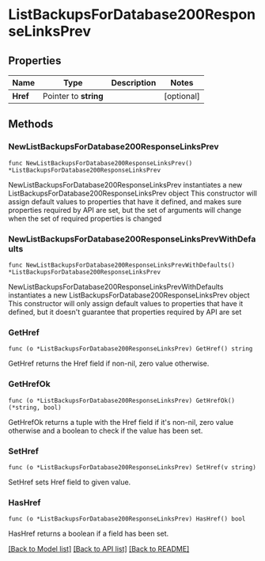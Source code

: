 # ListBackupsForDatabase200ResponseLinksPrev

## Properties

Name | Type | Description | Notes
------------ | ------------- | ------------- | -------------
**Href** | Pointer to **string** |  | [optional] 

## Methods

### NewListBackupsForDatabase200ResponseLinksPrev

`func NewListBackupsForDatabase200ResponseLinksPrev() *ListBackupsForDatabase200ResponseLinksPrev`

NewListBackupsForDatabase200ResponseLinksPrev instantiates a new ListBackupsForDatabase200ResponseLinksPrev object
This constructor will assign default values to properties that have it defined,
and makes sure properties required by API are set, but the set of arguments
will change when the set of required properties is changed

### NewListBackupsForDatabase200ResponseLinksPrevWithDefaults

`func NewListBackupsForDatabase200ResponseLinksPrevWithDefaults() *ListBackupsForDatabase200ResponseLinksPrev`

NewListBackupsForDatabase200ResponseLinksPrevWithDefaults instantiates a new ListBackupsForDatabase200ResponseLinksPrev object
This constructor will only assign default values to properties that have it defined,
but it doesn't guarantee that properties required by API are set

### GetHref

`func (o *ListBackupsForDatabase200ResponseLinksPrev) GetHref() string`

GetHref returns the Href field if non-nil, zero value otherwise.

### GetHrefOk

`func (o *ListBackupsForDatabase200ResponseLinksPrev) GetHrefOk() (*string, bool)`

GetHrefOk returns a tuple with the Href field if it's non-nil, zero value otherwise
and a boolean to check if the value has been set.

### SetHref

`func (o *ListBackupsForDatabase200ResponseLinksPrev) SetHref(v string)`

SetHref sets Href field to given value.

### HasHref

`func (o *ListBackupsForDatabase200ResponseLinksPrev) HasHref() bool`

HasHref returns a boolean if a field has been set.


[[Back to Model list]](../README.md#documentation-for-models) [[Back to API list]](../README.md#documentation-for-api-endpoints) [[Back to README]](../README.md)


